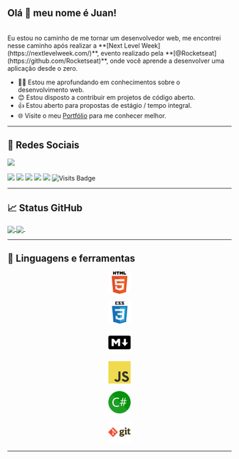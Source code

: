 ## Olá 👋 meu nome é Juan!  

<br>
Eu estou no caminho de me tornar um desenvolvedor web, me encontrei nesse caminho após realizar a  **[Next Level Week](https://nextlevelweek.com/)**, evento realizado pela **[@Rocketseat](https://github.com/Rocketseat)**, onde você aprende a desenvolver uma aplicação desde o zero.

- 👨‍💻 Estou me aprofundando em conhecimentos sobre o desenvolvimento web.
- 😊 Estou disposto a contribuir em projetos de código aberto.
- 👍 Estou aberto para propostas de estágio / tempo integral.
- 🌐 Visite o meu [Portfólio](https://juanvieiraprado99.github.io/) para me conhecer melhor.



---

## 💬 Redes Sociais

![](https://visitor-badge.glitch.me/badge?page_id=juanvieiraprado99.juanvieiraprado99)

<p align = "center">

[<img src="https://img.shields.io/badge/twitter-%231DA1F2.svg?&style=for-the-badge&logo=twitter&logoColor=white" />](https://twitter.com/juanprado99) 
[<img src = "https://img.shields.io/badge/facebook-%231877F2.svg?&style=for-the-badge&logo=facebook&logoColor=white">](https://www.facebook.com/juan.prado.503)
[<img src ="https://img.shields.io/badge/portfolio-web-%23.svg?&style=for-the-badge&logo=&logoColor=white%22">](https://juanvieiraprado99.github.io/)
[<img src="https://img.shields.io/badge/linkedin-%230077B5.svg?&style=for-the-badge&logo=linkedin&logoColor=white" />](https://www.linkedin.com/in/juanvieiraprado/)
[<img src = "https://img.shields.io/badge/instagram-%23E4405F.svg?&style=for-the-badge&logo=instagram&logoColor=white">](https://www.instagram.com/juandark1999/?hl=pt-br)
![Visits Badge](https://badges.pufler.dev/visits/juanvieiraprado99/juanvieiraprado99?style=for-the-badge ) 

</p>

---
## &#x1f4c8; Status GitHub
<a href="https://github.com/juanvieiraprado99/juanvieiraprado99">
  <img align="center" src="hhttps://github-readme-stats.vercel.app/api/top-langs/?username=juanvieiraprado99&layout=compact" />
</a>




<a href="https://github.com/juanvieiraprado99/juanvieiraprado99">
  <img align="center" src="https://github-readme-stats.vercel.app/api?username=juanvieiraprado99&show_icons=true" />
</a>

  <img src = "">


---

## 🔧 Linguagens e ferramentas
 
  <p align="center">
  <code><img height="50" src="https://raw.githubusercontent.com/github/explore/80688e429a7d4ef2fca1e82350fe8e3517d3494d/topics/html/html.png"></code></p>

  <p align="center">
  <code><img height="50" src="https://raw.githubusercontent.com/github/explore/80688e429a7d4ef2fca1e82350fe8e3517d3494d/topics/css/css.png"></code></p>

  <p align="center">
  <code><img height="50" src="https://raw.githubusercontent.com/github/explore/80688e429a7d4ef2fca1e82350fe8e3517d3494d/topics/markdown/markdown.png"></code></p>

  <p align="center">
  <code><img height="50" src="https://raw.githubusercontent.com/github/explore/80688e429a7d4ef2fca1e82350fe8e3517d3494d/topics/javascript/javascript.png"></code></p>

  <p align="center">
  <code><img height="50" src="https://raw.githubusercontent.com/github/explore/80688e429a7d4ef2fca1e82350fe8e3517d3494d/topics/csharp/csharp.png"></code></p>

  <p align="center">
  <code><img height="50" src="https://raw.githubusercontent.com/github/explore/80688e429a7d4ef2fca1e82350fe8e3517d3494d/topics/git/git.png"></code></p>
  

---
